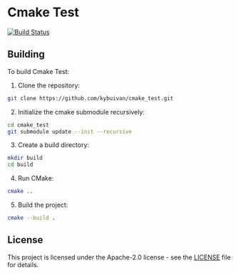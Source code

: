 # Cmake Test
[![Build Status](https://github.com/kybuivan/cmake_test/actions/workflows/windows.yml/badge.svg)](https://github.com/kybuivan/cmake_test/actions)

## Building
To build Cmake Test:

1. Clone the repository:
```bash
git clone https://github.com/kybuivan/cmake_test.git
```
2. Initialize the cmake submodule recursively:
```bash
cd cmake_test
git submodule update --init --recursive
```
3. Create a build directory:
```bash
mkdir build
cd build
```
4. Run CMake:
```bash
cmake ..
```
5. Build the project:
```bash
cmake --build .
```

## License
This project is licensed under the Apache-2.0 license - see the [LICENSE](https://github.com/kybuivan/cmake_test/blob/main/LICENSE) file for details.